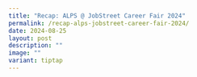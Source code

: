 ```yaml
---
title: "Recap: ALPS @ JobStreet Career Fair 2024"
permalink: /recap-alps-jobstreet-career-fair-2024/
date: 2024-08-25
layout: post
description: ""
image: ""
variant: tiptap
---
```


